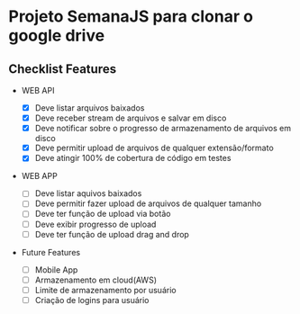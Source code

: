 # Projeto SemanaJS para clonar o google drive

## Checklist Features

* WEB API

	- [x] Deve listar arquivos baixados
	- [x] Deve receber stream de arquivos e salvar em disco
	- [x] Deve notificar sobre o progresso de armazenamento de arquivos em disco
	- [x] Deve permitir upload de arquivos de qualquer extensão/formato
	- [x] Deve atingir 100% de cobertura de código em testes

* WEB APP

	- [ ] Deve listar aquivos baixados
	- [ ] Deve permitir fazer upload de arquivos de qualquer tamanho
	- [ ] Deve ter função de upload via botão
	- [ ] Deve exibir progresso de upload
	- [ ] Deve ter função de upload drag and drop

* Future Features

	- [ ] Mobile App
	- [ ] Armazenamento em cloud(AWS)
	- [ ] Limite de armazenamento por usuário
	- [ ] Criação de logins para usuário
